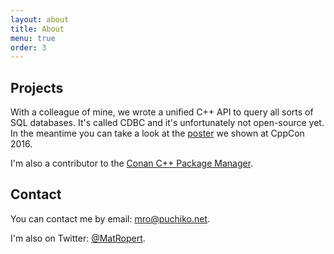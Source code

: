 ```yaml
---
layout: about
title: About
menu: true
order: 3
---
```


## Projects

With a colleague of mine, we wrote a unified C++ API to query all sorts of SQL databases.
It's called CDBC and it's unfortunately not open-source yet.
In the meantime you can take a look at the [poster](https://github.com/murex/cdbc/blob/master/poster/CDBC%20CppCon%202016%20Poster.pdf)
we shown at CppCon 2016.

I'm also a contributor to the [Conan C++ Package Manager](https://www.conan.io/).

## Contact

You can contact me by email: [mro@puchiko.net](mailto:mro@puchiko.net).

I'm also on Twitter: [@MatRopert](https://twitter.com/MatRopert).
